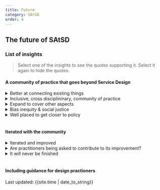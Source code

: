 ```yaml
---
title: Future
category: SAtSD
order: 4
---
```


## The future of SAtSD

### List of insights

> Select one of the insights to see the quotes supporting it. Select it again to hide the quotes.

#### A community of practice that goes beyond Service Design
<details>
<summary>Better at connecting existing things</summary>
<ul>
<li>But I think it should maybe do a little bit better at linking things that are like it. So I know there is some work going on in NHS to link the Improvement community to the Service Design community because Quality improvement is Service design, it's just called Quality improvement</li>
<li>There is a lot of stuff going on from inside the SG in different areas and different departments that the principles of which are almost identical to what's Scottish Approach is advocating for, but totally understandable for something that size, everybody is off doing their own thing. So in my ideal world the SAtSD would be something that is almost making itself available to these others pieces of work going on in the SG that are working to cede power to community or community empowerment initiatives but also in health and social care, everything this government is doing is about centring people, I think if I had to guess, that is the point of SAtSD to eventually get to that place where service design approach and thinking is built in into everything the government is doing</li>
<li>SG probably doesn’t have the capacity to hire a team that is looking at the vision across Scotland or a SAtSD team. But that would be great. And that whole job is to act almost like the Digital Office and to get this kind of remit to push it – brilliant! But if you don‘t have that capacity to do that then maybe tapping in to people like the Improvement Service and trying to get them at the top of that agenda. I know from an improvement service perspective that they are very enthusiastic about the methods and the way of working with that. So, utilising and maximising the groups that are already the membership and the buy-in and just trying to get them to almost sell the methods themselves</li>
</ul>
</details>
<details>
<summary>Inclusive, cross disciplininary, community of practice</summary>
<ul>
<li>I think we should make it as inclusive as possible</li>
<li>There is certainly disciplinary and cross disciplinary stuff that could be going on if the SAtSD was an actual community of people. I think it's a loosely associated group of people across the country who have the same language and level of understanding about a thing which is the SAtSD</li>
<li>Generally SAtSD should be something that is available to everyone. At the moment, to me, it still feels like a government thing for government people, but certain types of government people [...] It should be an ecosystem of people who are creating things around citizens. [...] it should be interdisciplinary</li>

</ul>
</details>
<details>
<summary>Expand to cover other aspects</summary>
<ul>
<li>If we talk about service design in general, I think we are good in Scotland [...] at knowing where you should [start] on the double diamond on a project, what are your unknowns? It doesn't mean that all the projects in Scotland need to start with months and months of researcher discovery work. It could be that you have some really good existing information already and you maybe need to start with the prototype or other aspects.  [...] I think we are very good at being outcome and output focused because a lot of service design work, some of which I have been involved in, you can do lots and lots of process but you are working with stakeholders where they don't necessarily know what the output or the benefit has been. But in Scotland we have a good reputation [for knowing] where the unknowns are in a project and how we can use design thinking to drive that. Because I know, generally the field of design, service design, product design, can get a bad name by senior stakeholders and staff that are trying to get their finger on the difference you're making, why is this lengthy process, why should I invest in?</li>
</ul>
</details>
<details>
<summary>Bias inequity & social justice</summary>
<ul>
<li>I am really interested in that complexity around bias and inequity, social justice in a service design space, and specially in the public and third sectors. [...] The SAtSD, doesn’t catch on that. Because it can’t, it’s not at that level of conversation yet</li>
</ul>
</details>
<details>
<summary>Well placed to get closer to policy</summary>
<ul>
<li>I think it should be brought closer to the wider policy landscape [...] the policy landscape in Scotland is ripped for the SAtSD but it seems to be sitting over here away from it. [More on Scottish politcal landscape on Initial coding]</li>
<li>Different policies active in Scotland just now or the government hopes and dreams for Scotland, it's very much about community empowerment, it's very much about ceding power to communities, there is a lot activities coming down from policy initiatives that are really wide open for the SAtSD to be built in, because they are totally changing the relationships between government and citizens, and sort of trying to reverse that power dynamic. So I think something like SAtSD would be really well placed to get a lot closer to the wider activity that's coming down from the Scottish Government</li>
</ul>
</details>
<br>

#### Iterated with the community
<details>
<summary>Iterated and improved</summary>
<ul>
<li>Hopefully, I will be able to share what I learn and then see how it goes from there. It should be an iterative process anyway, shouldn’t it?</li>
</ul>
</details>
<details>
<summary>Are practitioners being asked to contribute to its improvement?</summary>
<ul>
<li>I keep hearing about a second version of it. But I don’t know what the second version is about or how it‘s been made. I don‘t think anyone had inputs into the second version or I certainly haven’t seen anything. Correct me if I‘m wrong and people where engaged much wider. But I don’t really understand what the second edition would be. I guess it might maybe include some tools or something, but you know tools are not, we don’t need tools, no one needs those, and especially we service designers we don’t need that, we need something else</li>
</ul>
</details>
<details>
<summary>It will never be finished</summary>
<ul>
<li>What I always say about this kind of thing is there will never be a utopia. People go search for a utopia, but it doesn’t exist. You always have to strive around, anything around inclusion and diversity, it is about striving. There will never be perfection. [...] I still come back to that... it’s a vision that we’ll continue to strive for but we’ll never be perfect at</li>
<li>And it’s a job that will never be finished. We have really just started it. You know, how do we engage citizens in this</li>
<li>The whole nature of how SD is, it's all in that. It is community engagement plus for more purpose, for more action, and a better fit, it's a long road</li>
</ul>
</details>
<br>

#### Including guidance for design practioners


<div>Last updated: {{site.time | date_to_string}}</div>

<!--
<details>
<summary></summary>
    <ul>
    <li></li>
    </ul>
</details>
-->